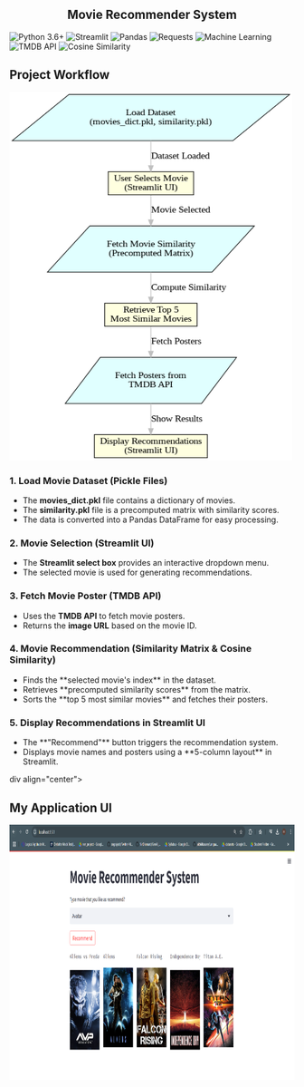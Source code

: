 <h2><center>Movie Recommender System</center></h2>

![Python 3.6+](https://img.shields.io/badge/Python-3.6%2B-brightgreen.svg) ![Streamlit](https://img.shields.io/badge/Streamlit-📺-red)  ![Pandas](https://img.shields.io/badge/Pandas-📊-blue)  ![Requests](https://img.shields.io/badge/Requests-🌍-yellow) ![Machine Learning](https://img.shields.io/badge/ML-🤖-green)  ![TMDB API](https://img.shields.io/badge/TMDB_API-🎥-purple)  ![Cosine Similarity](https://img.shields.io/badge/Cosine_Similarity-📈-pink)

<h2>Project Workflow</h2>

<img src="movie_recommender_workflow.png" alt="Workflow Diagram" width="500" height="650"/>

<h3>1. Load Movie Dataset (Pickle Files)</h3>
<ul> <li>The <strong>movies_dict.pkl</strong> file contains a dictionary of movies.</li> <li>The <strong>similarity.pkl</strong> file is a precomputed matrix with similarity scores.</li> <li>The data is converted into a Pandas DataFrame for easy processing.</li> </ul>
<h3>2️. Movie Selection (Streamlit UI)</h3>
<ul> <li>The <strong>Streamlit select box</strong> provides an interactive dropdown menu.</li> <li>The selected movie is used for generating recommendations.</li> </ul>
<h3>3. Fetch Movie Poster (TMDB API)</h3>
<ul> <li>Uses the <strong>TMDB API</strong> to fetch movie posters.</li> <li>Returns the <strong>image URL</strong> based on the movie ID.</li> </ul>
<h3>4. Movie Recommendation (Similarity Matrix & Cosine Similarity)</h3>
<ul> <li>Finds the **selected movie's index** in the dataset.</li> <li>Retrieves **precomputed similarity scores** from the matrix.</li> <li>Sorts the **top 5 most similar movies** and fetches their posters.</li> </ul>
<h3>5. Display Recommendations in Streamlit UI</h3>
<ul> <li>The **"Recommend"** button triggers the recommendation system.</li> <li>Displays movie names and posters using a **5-column layout** in Streamlit.</li> </ul>


div align="center">
  <h2>My Application UI</h2>
  <img src="app_ui.png" alt="App UI 1" width="900" height="450"/>
  <br><br>
</div>
